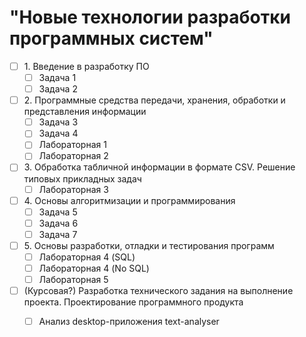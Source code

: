 # "Новые технологии разработки программных систем"

- [ ] 1\. Введение в разработку ПО
    - [ ] Задача 1
    - [ ] Задача 2
- [ ] 2\. Программные средства передачи, хранения, обработки и представления информации
    - [ ] Задача 3
    - [ ] Задача 4
    - [ ] Лабораторная 1
    - [ ] Лабораторная 2
- [ ] 3\. Обработка табличной информации в формате CSV. Решение типовых прикладных задач
    - [ ] Лабораторная 3
- [ ] 4\. Основы алгоритмизации и программирования
    - [ ] Задача 5
    - [ ] Задача 6
    - [ ] Задача 7
- [ ] 5\. Основы разработки, отладки и тестирования программ
    - [ ] Лабораторная 4 (SQL)
    - [ ] Лабораторная 4 (No SQL)
    - [ ] Лабораторная 5
- [ ] (Курсовая?) Разработка технического задания на выполнение проекта.
Проектирование программного продукта
    - [ ] Анализ desktop-приложения text-analyser


